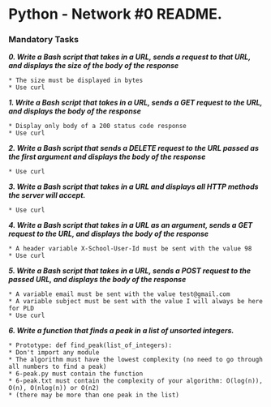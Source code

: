 # Python - Network #0 README.


### Mandatory Tasks

***0. Write a Bash script that takes in a URL, sends a request to that URL, and displays the size of the body of the response***

	* The size must be displayed in bytes
	* Use curl

***1. Write a Bash script that takes in a URL, sends a GET request to the URL, and displays the body of the response***

	* Display only body of a 200 status code response
	* Use curl

***2. Write a Bash script that sends a DELETE request to the URL passed as the first argument and displays the body of the response***

	* Use curl

***3. Write a Bash script that takes in a URL and displays all HTTP methods the server will accept.***

	* Use curl

***4. Write a Bash script that takes in a URL as an argument, sends a GET request to the URL, and displays the body of the response***

	* A header variable X-School-User-Id must be sent with the value 98
	* Use curl

***5. Write a Bash script that takes in a URL, sends a POST request to the passed URL, and displays the body of the response***

	* A variable email must be sent with the value test@gmail.com
	* A variable subject must be sent with the value I will always be here for PLD
	* Use curl

***6. Write a function that finds a peak in a list of unsorted integers.***

	* Prototype: def find_peak(list_of_integers):
	* Don't import any module
	* The algorithm must have the lowest complexity (no need to go through all numbers to find a peak)
	* 6-peak.py must contain the function
	* 6-peak.txt must contain the complexity of your algorithm: O(log(n)), O(n), O(nlog(n)) or O(n2)
	* (there may be more than one peak in the list)
